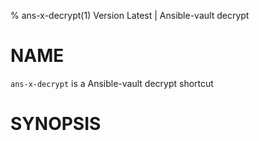 % ans-x-decrypt(1) Version Latest | Ansible-vault decrypt
# NAME

`ans-x-decrypt` is a Ansible-vault decrypt shortcut


# SYNOPSIS

```bash${SYNOPSIS}
```